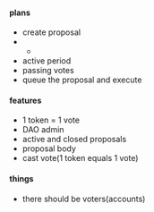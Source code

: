 #### plans

- create proposal
- -
- active period
- passing votes
- queue the proposal and execute

#### features

- 1 token = 1 vote
- DAO admin
- active and closed proposals
- proposal body
- cast vote(1 token equals 1 vote)

#### things

- there should be voters(accounts)
